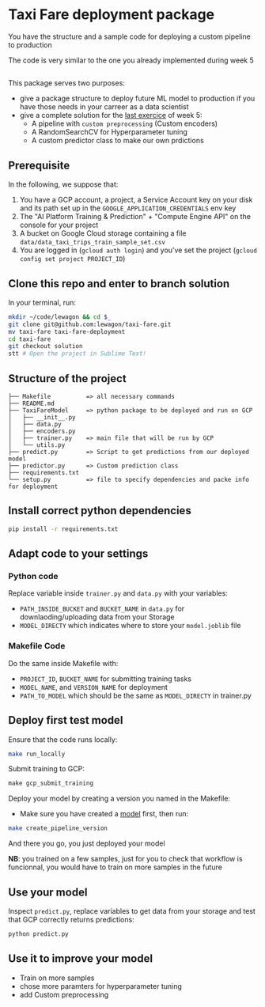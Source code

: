 # Taxi Fare deployment package

You have the structure and a sample code for deploying a custom pipeline to production  

The code is very similar to the one you already implemented during week 5  


## 
This package serves two purposes:
- give a package structure to deploy future ML model to production if you have those needs in your carreer as a data scientist
- give a complete solution for the [last exercice](https://kitt.lewagon.com/camps/359/challenges?path=05-Production%2F05-Deploy-to-Production-day2%2F05-Deploy-on-All-data) of week 5:
     - A pipeline with `custom preprocessing` (Custom encoders) 
     - A RandomSearchCV for Hyperparameter tuning
     - A custom predictor class to make our own prdictions
     
## Prerequisite
In the following, we suppose that:
 
1. You have a GCP account, a project, a Service Account key on your disk and its path set up in the `GOOGLE_APPLICATION_CREDENTIALS` env key
2. The "AI Platform Training & Prediction" + "Compute Engine API" on the console for your project
3. A bucket on Google Cloud storage containing a file `data/data_taxi_trips_train_sample_set.csv`
4. You are logged in (`gcloud auth login`) and you've set the project (`gcloud config set project PROJECT_ID`)

## Clone this repo and enter to branch solution

In your terminal, run:

```bash
mkdir ~/code/lewagon && cd $_
git clone git@github.com:lewagon/taxi-fare.git
mv taxi-fare taxi-fare-deployment
cd taxi-fare
git checkout solution
stt # Open the project in Sublime Text!
```

## Structure of the project
```
├── Makefile          => all necessary commands
├── README.md
├── TaxiFareModel     => python package to be deployed and run on GCP
│   ├── __init__.py
│   ├── data.py
│   ├── encoders.py
│   ├── trainer.py    => main file that will be run by GCP
│   └── utils.py
├── predict.py        => Script to get predictions from our deployed model
├── predictor.py      => Custom prediction class
├── requirements.txt
└── setup.py          => file to specify dependencies and packe info for deployment
```

## Install correct python dependencies

```bash
pip install -r requirements.txt
```

## Adapt code to your settings
### Python code

Replace variable inside `trainer.py` and `data.py` with your variables:
- `PATH_INSIDE_BUCKET` and `BUCKET_NAME` in `data.py` for downlaoding/uploading data from your Storage
- `MODEL_DIRECTY` which indicates where to store your `model.joblib` file

### Makefile Code
Do the same inside Makefile with:
- `PROJECT_ID`, `BUCKET_NAME` for submitting training tasks
- `MODEL_NAME`, and `VERSION_NAME` for deployment
- `PATH_TO_MODEL` which should be the same as `MODEL_DIRECTY` in trainer.py 

## Deploy first test model

Ensure that the code runs locally:
```bash
make run_locally
```

Submit training to GCP:
```sql
make gcp_submit_training 
```

Deploy your model by creating a version you named in the Makefile:
- Make sure you have created a [model](https://console.cloud.google.com/ai-platform/models?project=wagon-bootcamp-256316) first, then run:
```bash
make create_pipeline_version
```

And there you go, you just deployed your model  

**NB**: you trained on a few samples, just for you to check that workflow is funcionnal, you would have to train on more samples in the future

## Use your model
Inspect `predict.py`, replace variables to get data from your storage and test that GCP correctly returns predictions:
```bash
python predict.py
```

## Use it to improve your model
- Train on more samples
- chose more paramters for hyperparameter tuning
- add Custom preprocessing
